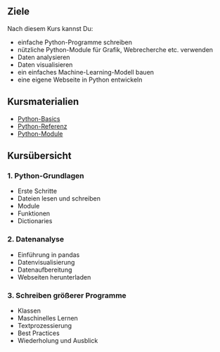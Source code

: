## Ziele

Nach diesem Kurs kannst Du:

* einfache Python-Programme schreiben
* nützliche Python-Module für Grafik, Webrecherche etc. verwenden
* Daten analysieren
* Daten visualisieren
* ein einfaches Machine-Learning-Modell bauen
* eine eigene Webseite in Python entwickeln

## Kursmaterialien

* [Python-Basics](https://krother.gitbooks.io/python-3-basics-tutorial/content/de/)
* [Python-Referenz](https://www.gitbook.com/book/krother/python-3-reference/details)
* [Python-Module](https://www.gitbook.com/book/krother/python-3-module-examples/details)


## Kursübersicht

### 1. Python-Grundlagen

* Erste Schritte
* Dateien lesen und schreiben
* Module
* Funktionen
* Dictionaries

### 2. Datenanalyse

* Einführung in pandas
* Datenvisualisierung
* Datenaufbereitung
* Webseiten herunterladen

### 3. Schreiben größerer Programme

* Klassen
* Maschinelles Lernen
* Textprozessierung
* Best Practices
* Wiederholung und Ausblick
